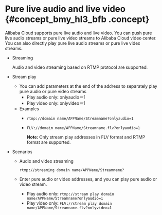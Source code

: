 # Pure live audio and live video {#concept_bmy_hl3_bfb .concept}

Alibaba Cloud supports pure live audio and live video. You can push pure live audio streams or pure live video streams to Alibaba Cloud video center. You can also directly play pure live audio streams or pure live video streams.

-   Streaming

    Audio and video streaming based on RTMP protocol are supported.

-   Stream play
    -   You can add parameters at the end of the address to separately play pure audio or pure video streams.
        -   Play audio only: onlyaudio＝1
        -   Play video only: onlyvideo＝1
    -   Examples
        -   `rtmp://domain name/APPName/Streamname?onlyaudio=1`
        -   `FLV://domain name/APPName/Streamname.flv?onlyaudio=1`

            **Note:** Only stream play addresses in FLV format and RTMP format are supported.

-   Scenarios
    -   Audio and video streaming

        `rtmp://streaming domain name/APPName/Streamname?`

    -   Enter pure audio or video addresses, and you can play pure audio or video stream.
        -   Play audio only: `rtmp://stream play domain name/APPName/Streamname?onlyaudio=1`
        -   Play video only: `FLV://stream play domain name/APPName/Streamname.flv?onlyvideo=1`

